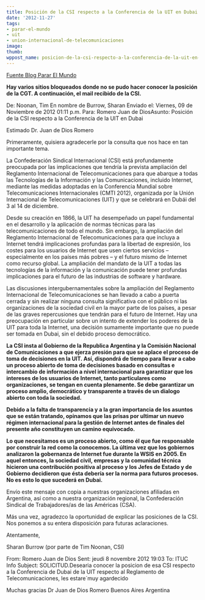 ```yaml
---
title: Posición de la CSI respecto a la Conferencia de la UIT en Dubai
date: '2012-11-27'
tags:
- parar-el-mundo
- uit
- union-internacional-de-telecomunicaciones
image: 
thumb: 
wppost_name: posicion-de-la-csi-respecto-a-la-conferencia-de-la-uit-en-dubai
---
```


<a title="Posición de la CSI respecto a la Conferencia de la UIT en Dubai" href="http://www.pararelmundo.com/comunicados/posicion-csi-conferencia-uit-dubai/" target="_blank">Fuente Blog Parar El Mundo</a>

<strong>Hay varios sitios bloqueados donde no se pudo hacer conocer la posición de la CGT. A continuación, el mail recibido de la CSI.</strong>
<div>De: Noonan, Tim En nombre de Burrow, Sharan
Enviado el: Viernes, 09 de Noviembre de 2012 01:11 p.m.
Para: Romero Juan de DiosAsunto: Posición de la CSI respecto a la Conferencia de la UIT en Dubai

Estimado Dr. Juan de Dios Romero

Primeramente, quisiera agradecerle por la consulta que nos hace en tan importante tema.

La Confederación Sindical Internacional (CSI) está profundamente preocupada por las implicaciones que tendría la prevista ampliación del Reglamento Internacional de Telecomunicaciones para que abarque a todas las Tecnologías de la Información y las Comunicaciones, incluido Internet, mediante las medidas adoptadas en la Conferencia Mundial sobre Telecomunicaciones Internacionales (CMTI 2012), organizada por la Unión Internacional de Telecomunicaciones (UIT) y que se celebrará en Dubái del 3 al 14 de diciembre.

Desde su creación en 1866, la UIT ha desempeñado un papel fundamental en el desarrollo y la aplicación de normas técnicas para las telecomunicaciones de todo el mundo. Sin embargo, la ampliación del Reglamento Internacional de Telecomunicaciones para que incluya a Internet tendrá implicaciones profundas para la libertad de expresión, los costes para los usuarios de Internet que usen ciertos servicios – especialmente en los países más pobres – y el futuro mismo de Internet como recurso global. La ampliación del mandato de la UIT a todas las tecnologías de la información y la comunicación puede tener profundas implicaciones para el futuro de las industrias de software y hardware.

Las discusiones intergubernamentales sobre la ampliación del Reglamento Internacional de Telecomunicaciones se han llevado a cabo a puerta cerrada y sin realizar ninguna consulta significativa con el público ni las organizaciones de la sociedad civil en la mayor parte de los países, a pesar de las graves repercusiones que tendrán para el futuro de Internet. Hay una preocupación en particular sobre un intento de extender los poderes de la UIT para toda la Internet, una decisión sumamente importante que no puede ser tomada en Dubai, sin el debido proceso democrático.

<strong>La CSI insta al Gobierno de la Republica Argentina y la Comisión Nacional de Comunicaciones a que ejerza presión para que se aplace el proceso de toma de decisiones en la UIT. Así, dispondrá de tiempo para llevar a cabo un proceso abierto de toma de decisiones basado en consultas e intercambio de información a nivel internacional para garantizar que los intereses de los usuarios de Internet, tanto particulares como organizaciones, se tengan en cuenta plenamente. Se debe garantizar un proceso amplio, democrático y transparente a través de un dialogo abierto con toda la sociedad.</strong>

<strong>Debido a la falta de transparencia y a la gran importancia de los asuntos que se están tratando, opinamos que las prisas por ultimar un nuevo régimen internacional para la gestión de Internet antes de finales del presente año constituyen un camino equivocado.</strong>

<strong>Lo que necesitamos es un proceso abierto, como él que fue responsable por construir la red como la conocemos. La última vez que los gobiernos analizaron la gobernanza de Internet fue durante la WSIS en 2005. En aquel entonces, la sociedad civil, empresas y la comunidad técnica hicieron una contribución positiva al proceso y los Jefes de Estado y de Gobierno decidieron que ésta debería ser la norma para futuros procesos. No es esto lo que sucederá en Dubai.</strong>

Envío este mensaje con copia a nuestras organizaciones afiliadas en Argentina, así como a nuestra organización regional, la Confederación Sindical de Trabajadores/as de las Américas (CSA).

Más una vez, agradezco la oportunidad de explicar las posiciones de la CSI. Nos ponemos a su entera disposición para futuras aclaraciones.

Atentamente,

Sharan Burrow (por parte de Tim Noonan, CSI)

</div>
<div>From: Romero Juan de Dios
Sent: jeudi 8 novembre 2012 19:03
To: ITUC Info
Subject: SOLICITUD.Desearia conocer la posicion de esa CSI respecto a la Conferencia de Dubai de la UIT respecto al Reglamento de Telecomunicaciones, les estare´muy agardecido

Muchas gracias
Dr Juan de Dios Romero
Buenos Aires
Argentina

</div>
